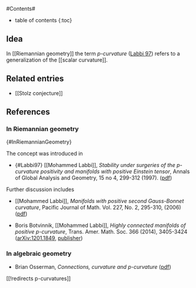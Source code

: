 
#Contents#
* table of contents
{:toc}

## Idea

In [[Riemannian geometry]] the term _$p$-curvature_ ([Labbi 97](#Labbi97)) refers to a generalization of the [[scalar curvature]].

## Related entries

* [[Stolz conjecture]]

## References


### In Riemannian geometry
 {#InRiemannianGeometry}


The concept was introduced in 

* {#Labbi97} [[Mohammed Labbi]], _Stability under surgeries of the $p$-curvature positivity and manifolds with positive Einstein tensor_, Annals of Global Analysis and Geometry, 15 no 4, 299-312 (1997). ([pdf](http://streaming.ictp.trieste.it/preprints/P/96/097.pdf))

Further discussion includes

* [[Mohammed Labbi]], _Manifolds with positive second Gauss-Bonnet curvature_, Pacific Journal of Math. Vol. 227, No. 2, 295-310, (2006) ([pdf](http://msp.org/pjm/2006/227-2/pjm-v227-n2-p04-s.pdf))


* Boris Botvinnik, [[Mohammed Labbi]], _Highly connected manifolds of positive $p$-curvature_, Trans. Amer. Math. Soc. 366 (2014), 3405-3424 ([arXiv:1201.1849](http://arxiv.org/abs/1201.1849), [publisher](http://www.ams.org/journals/tran/2014-366-07/S0002-9947-2014-05939-4/))

### In algebraic geometry

* Brian Osserman, _Connections, curvature and $p$-curvature_ ([pdf](https://www.math.ucdavis.edu/~osserman/math/connections.pdf))


[[!redirects p-curvatures]]